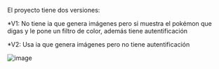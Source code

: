 El proyecto tiene dos versiones:

*V1: No tiene ia que genera imágenes pero si muestra el pokémon que digas y le pone un filtro de color, además tiene autentificación

*V2: Usa ia que genera imágenes pero no tiene autentificación

![image](https://github.com/user-attachments/assets/aa79aadd-2f68-4bc4-b5d1-fc783846beac)
